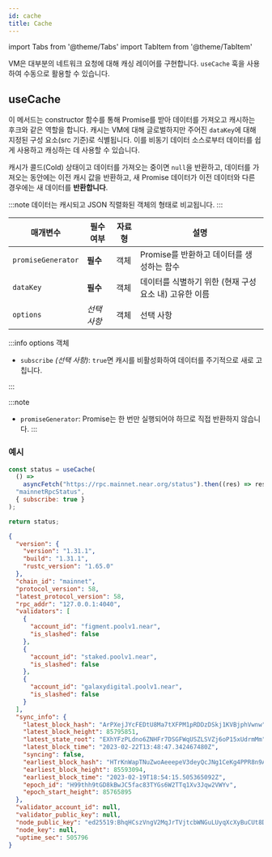 ```yaml
---
id: cache
title: Cache
---
```


import Tabs from '@theme/Tabs'
import TabItem from '@theme/TabItem'

VM은 대부분의 네트워크 요청에 대해 캐싱 레이어를 구현합니다. `useCache` 훅을 사용하여 수동으로 활용할 수 있습니다.

## useCache

이 메서드는 constructor 함수를 통해 Promise를 받아 데이터를 가져오고 캐시하는 후크와 같은 역할을 합니다. 캐시는 VM에 대해 글로벌하지만 주어진 `dataKey`에 대해 지정된 구성 요소(src 기준)로 식별됩니다. 이를 비동기 데이터 소스로부터 데이터를 쉽게 사용하고 캐싱하는 데 사용할 수 있습니다.

캐시가 콜드(Cold) 상태이고 데이터를 가져오는 중이면 `null`을 반환하고, 데이터를 가져오는 동안에는 이전 캐시 값을 반환하고, 새 Promise 데이터가 이전 데이터와 다른 경우에는 새 데이터를 **반환합니다**.

:::note
데이터는 캐시되고 JSON 직렬화된 객체의 형태로 비교됩니다.
:::

 | 매개변수               | 필수 여부  | 자료형 | 설명                               |
 | ------------------ | ------ | --- | -------------------------------- |
 | `promiseGenerator` | **필수** | 객체  | Promise를 반환하고 데이터를 생성하는 함수       |
 | `dataKey`          | **필수** | 객체  | 데이터를 식별하기 위한 (현재 구성 요소 내) 고유한 이름 |
 | `options`          | _선택사항_ | 객체  | 선택 사항                            |

:::info options 객체

- `subscribe` _(선택 사항)_: `true`면 캐시를 비활성화하여 데이터를 주기적으로 새로 고칩니다.

:::

:::note
- `promiseGenerator`: Promise는 한 번만 실행되어야 하므로 직접 반환하지 않습니다.
:::

### 예시

<Tabs>
<TabItem value="request" label="Request" default>

```js
const status = useCache(
  () =>
    asyncFetch("https://rpc.mainnet.near.org/status").then((res) => res.body),
  "mainnetRpcStatus",
  { subscribe: true }
);

return status;
```

</TabItem>
<TabItem value="response" label="Response">

```json
{
  "version": {
    "version": "1.31.1",
    "build": "1.31.1",
    "rustc_version": "1.65.0"
  },
  "chain_id": "mainnet",
  "protocol_version": 58,
  "latest_protocol_version": 58,
  "rpc_addr": "127.0.0.1:4040",
  "validators": [
    {
      "account_id": "figment.poolv1.near",
      "is_slashed": false
    },
    {
      "account_id": "staked.poolv1.near",
      "is_slashed": false
    },
    {
      "account_id": "galaxydigital.poolv1.near",
      "is_slashed": false
    }
  ],
  "sync_info": {
    "latest_block_hash": "ArPXejJYcFEDtU8Ma7tXFPM1pRDDzDSkj1KVBjphVwnw",
    "latest_block_height": 85795851,
    "latest_state_root": "EXhYFzPLdno6ZNHFr7DSGFWqUSZLSVZj6oP15xUdrmMm",
    "latest_block_time": "2023-02-22T13:48:47.342467480Z",
    "syncing": false,
    "earliest_block_hash": "HTrKnWapTNuZwoAeeepeV3deyQcJNg1CeKg4PPR8n9Ah",
    "earliest_block_height": 85593094,
    "earliest_block_time": "2023-02-19T18:54:15.505365092Z",
    "epoch_id": "H99thh9tGD8kBwJC5fac83TYGs6W2TTq1Xv3Jqw2VWYv",
    "epoch_start_height": 85765895
  },
  "validator_account_id": null,
  "validator_public_key": null,
  "node_public_key": "ed25519:BhqHCszVngV2MqJrTVjtcbWNGuLUyqXcXyBuCUt8DK9k",
  "node_key": null,
  "uptime_sec": 505796
}
```

</TabItem>
</Tabs>
